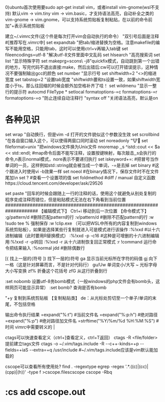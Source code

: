 0)ubuntu首次使用要sudo apt-get install vim，或者install vim-gnome(wsl不支持)
默认vim -> vim.tiny
vim -> vim.basic，才支持语法高亮，自动补全之类的
vim-gnome -> vim.gnome，可以支持系统剪贴板复制粘贴，在以前的命令前加"+表示系统剪贴板

建立~/.vimrc文件(这个件是每次打开vim会自动执行的命令）
"双引号后面是注释
#[推荐写在.vimrc中]
set expandtab "把tab/缩进替换为空格。注意makefile的编写不能用空格，只能用tab，这时可以使用ctrl+v再输入tab键
set fileencodings=utf-8 "解决utf-8文件里面中文乱码
set hlsearch "高亮搜索词
set list "显示特殊字符
set makeprg=scons\ -j8"quickfix模式，自动跳到第一个出错的地方，写完代码不退出直接:make，然后出错后:cw可以打开错误提示，这种情况不要强制输出gcc的颜色
set number "显示行号
set shiftwidth=2 "<>的缩进宽度
set tabstop=2 "设置tab宽度 "shiftwidth要和ts设置一致，如果shiftwidth宽度小于ts，那么往回缩的时候会额外加空格补齐了哇！
set wildmenu "显示一整行的提示符
autocmd FileType * setlocal formatoptions-=c formatoptions-=r formatoptions-=o "防止连续自动注释行
"syntax off "关闭语法高亮，默认是on
# 各种见识
set wrap "自动换行，但是vim -d 打开的文件貌似这个参数没生效
set scrollbind "在各自窗口输入这个，可以使得两窗口同时滚动
set noreadonly "🐮🍺
set fileformat=unix "把windows文件换为Unix文件
nnoremap ,,s ^istd::cout << <ESC>$a << std::endl;<ESC> #map命令后面不能写注释，设置按键映射，每次敲击,,s会执行的命令,n表示normal模式，nore表示不要递归执行
set iskeyword+=: #把冒号当作单词的一员，这样例如std::string就会被当成一个单词，-=是去掉
set binary #这个跟进入时使用vi -b效果一样
set noeol #在binary情况下，保存文件时不在文件尾加\n
set <key>? #查看一个设置项的值
set foldmethod #diff / manual
自定义函数https://cloud.tencent.com/developer/ask/29526

set paste "回车的时候会跟随上一行的注释的话，使用这个就避免从别处复制的程序变成注释而错位，但是粘贴模式无法在右下角看到当前位置
####################################################################
【编辑模式下】
Ctrl+i  移动到后一次位置
【命令模式下】
:g/pattern/d    #删除匹配pattern的行
:v/pattern/d    #删除不匹配pattern的行
:w !sudo tee %      强制保存
:w !clip.exe （可以把WSL中所有的内容复制到windows系统剪贴板），如果是选择某些行复制就进入可是模式进行该操作
:%!xxd  #以十六进制编辑（此时要用R替换模式）
:%!xxd -p -c16 #这种是可增删的十六进制编辑 用:%!xxd -r -p转回
:%!xxd -r 从十六进制恢复回正常模式
:r !command 运行命令把结果输入
:%normal jdd #删除偶数行

[{ 找上一层的{符号
]) 找下一层的)符号
ga  显示当前光标所在字符的码值
gj 向下一格（这是针对屏幕而言，不是针对代码行）
gu/Uw 单词变小/大写
~ 光标字母大小写变换
zf% 折叠这个花括号
zf<line>G 从这行折叠到<line>行

:set nobomb 设置utf-8务bomb模式（一般windows的php文件会有bomb头，这样网页可能显示异常）
:set bomb?  查询是否有bomb

"+y  复制到系统剪贴板
【复制粘贴类】
de：从光标处剪切至一个单子/单词的末尾，不包括空格

输出命令执行结果
<C-R>=expand("%:t") #当前文件名
<C-R>=expand("%:p:h") #绝对路径
<C-R>=expand("%:p") #绝对路径加文件名
<C-R>=strftime("%Y/%m/%d %H:%M:%S") #时间
vimrc中需要转义的 |

ctags可以快速查看定义（ctrl+]查看定义，ctrl+T返回）
ctags -R <file/folder> 提前建立tags文件
ctags -o ~/.vim/tags.include -R --c++-kinds=+p --fields=+iaS --extra=+q /usr/include #~/.vim/tags.include应该是vim默认能加载的

cscope可以查看所有使用处?
find . -regextype egrep -regex '.*\.((c)|(cc)|(cpp)|(h))' -type f >cscope.filescscope
cscope -Rbq
# :cs add cscope.out
